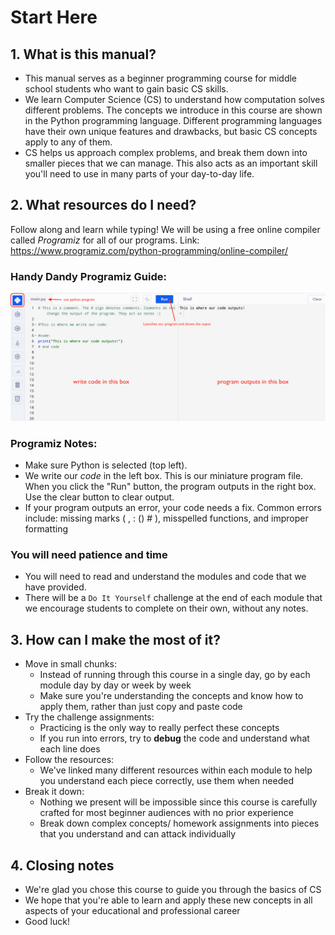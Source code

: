 # Start Here
## 1. What is this manual?
- This manual serves as a beginner programming course for middle school students who want to gain basic CS skills.
- We learn Computer Science (CS) to understand how computation solves different problems. The concepts we introduce in this course are shown in the Python programming language. Different programming languages have their own unique features and drawbacks, but basic CS concepts apply to any of them.
- CS helps us approach complex problems, and break them down into smaller pieces that we can manage. This also acts as an important skill you'll need to use in many parts of your day-to-day life.


## 2. What resources do I need?

Follow along and learn while typing! We will be using a free online compiler called _Programiz_ for all of our programs. Link: https://www.programiz.com/python-programming/online-compiler/

### Handy Dandy Programiz Guide:

<img src="https://github.com/anorris25/BeginnerCSManual/blob/a2ff1d53e8c1da13cc52a32df2b7d70e4f62d03a/Images/programiz.png" alt="programiz guide" width="800"/>

### Programiz Notes:
* Make sure Python is selected (top left).
* We write our _code_ in the left box. This is our miniature program file. When you click the "Run" button, the program outputs in the right box. Use the clear button to clear output.
* If your program outputs an error, your code needs a fix. Common errors include: missing marks ( , : () # ), misspelled functions, and improper formatting
### You will need patience and time
- You will need to read and understand the modules and code that we have provided.
- There will be a `Do It Yourself` challenge at the end of each module that we encourage students to complete on their own, without any notes.


## 3. How can I make the most of it?
- Move in small chunks:
    - Instead of running through this course in a single day, go by each module day by day or week by week 
    - Make sure you're understanding the concepts and know how to apply them, rather than just copy and paste code
- Try the challenge assignments:
    - Practicing is the only way to really perfect these concepts
    - If you run into errors, try to **debug** the code and understand what each line does
- Follow the resources:
    - We've linked many different resources within each module to help you understand each piece correctly, use them when needed
- Break it down:
    - Nothing we present will be impossible since this course is carefully crafted for most beginner audiences with no prior experience
    - Break down complex concepts/ homework assignments into pieces that you understand and can attack individually


## 4. Closing notes
- We're glad you chose this course to guide you through the basics of CS 
- We hope that you're able to learn and apply these new concepts in all aspects of your educational and professional career
- Good luck! 

